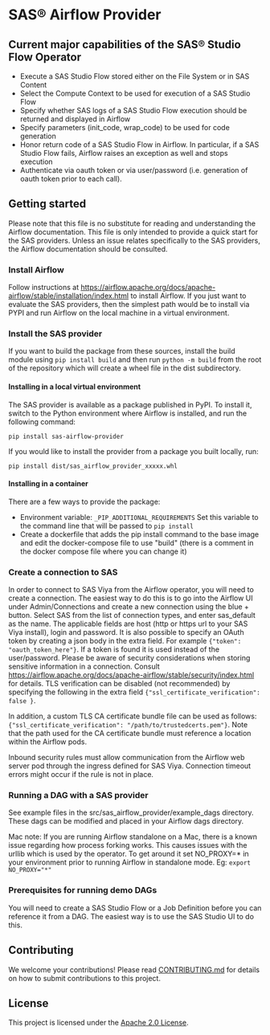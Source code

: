 # SAS&reg; Airflow Provider

## Current major capabilities of the SAS&reg; Studio Flow Operator

* Execute a SAS Studio Flow stored either on the File System or in SAS Content
* Select the Compute Context to be used for execution of a SAS Studio Flow
* Specify whether SAS logs of a SAS Studio Flow execution should be returned and displayed in Airflow
* Specify parameters (init_code, wrap_code) to be used for code generation
* Honor return code of a SAS Studio Flow in Airflow. In particular, if a SAS Studio Flow fails, Airflow raises an exception as well and stops execution
* Authenticate via oauth token or via user/password (i.e. generation of oauth token prior to each call).


## Getting started
Please note that this file is no substitute for reading and understanding the Airflow documentation. This file is only intended to provide a quick start for the SAS providers. Unless an issue relates specifically to the SAS providers, the Airflow documentation should be consulted.
### Install Airflow
Follow instructions at https://airflow.apache.org/docs/apache-airflow/stable/installation/index.html to install Airflow.
If you just want to evaluate the SAS providers, then the simplest path would be to install via PYPI and run Airflow on the local machine in a virtual environment. 

### Install the SAS provider
If you want to build the package from these sources, install the build module using `pip install build` and then run `python -m build` from the root of the repository which will create a wheel file in the dist subdirectory. 

#### Installing in a local virtual environment
The SAS provider is available as a package published in PyPI. To install it, switch to the Python environment where Airflow is installed, and run the following command:

`pip install sas-airflow-provider`

If you would like to install the provider from a package you built locally, run:

`pip install dist/sas_airflow_provider_xxxxx.whl`

#### Installing in a container
There are a few ways to provide the package:
- Environment variable: ```_PIP_ADDITIONAL_REQUIREMENTS``` Set this variable to the command line that will be passed to ```pip install```
- Create a dockerfile that adds the pip install command to the base image and edit the docker-compose file to use "build" (there is a comment in the docker compose file where you can change it)

### Create a connection to SAS
In order to connect to SAS Viya from the Airflow operator, you will need to create a connection. The easiest way to do this is to go into the Airflow UI under Admin/Connections and create a new connection using the blue + button. Select SAS from the list of connection types, and enter sas_default as the name. The applicable fields are host (http or https url to your SAS Viya install), login and password. It is also possible to specify an OAuth token by creating a json body in the extra field. For example `{"token": "oauth_token_here"}`. If a token is found it is used instead of the user/password.
Please be aware of security considerations when storing sensitive information in a
connection. Consult https://airflow.apache.org/docs/apache-airflow/stable/security/index.html for details.
TLS verification can be disabled (not recommended) by specifying the following in
the extra field `{"ssl_certificate_verification": false }`. 

In addition, a custom TLS CA certificate bundle file can be used as follows:
`{"ssl_certificate_verification": "/path/to/trustedcerts.pem"}`. Note that the path used for the CA certificate bundle must reference a location within the Airflow pods.

Inbound security rules must allow communication from the Airflow web server pod through the ingress defined for SAS Viya. Connection timeout errors might occur if the rule is not in place.

### Running a DAG with a SAS provider
See example files in the src/sas_airflow_provider/example_dags directory. These dags can be modified and 
placed in your Airflow dags directory. 

Mac note: If you are running Airflow standalone on a Mac, there is a known issue regarding how process forking works.
This causes issues with the urllib which is used by the operator. To get around it set NO_PROXY=* in your environment
prior to running Airflow in standalone mode.
Eg:
`export NO_PROXY="*"`

### Prerequisites for running demo DAGs
You will need to create a SAS Studio Flow or a Job Definition before you can reference it from a DAG. The easiest way is to use the SAS Studio UI to do this.


## Contributing
We welcome your contributions! Please read [CONTRIBUTING.md](CONTRIBUTING.md) for
details on how to submit contributions to this project.

## License
This project is licensed under the [Apache 2.0 License](LICENSE).
